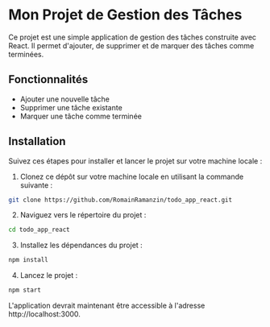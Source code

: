 # Mon Projet de Gestion des Tâches
Ce projet est une simple application de gestion des tâches construite avec React. Il permet d'ajouter, de supprimer et de marquer des tâches comme terminées.

## Fonctionnalités
- Ajouter une nouvelle tâche
- Supprimer une tâche existante
- Marquer une tâche comme terminée

## Installation
Suivez ces étapes pour installer et lancer le projet sur votre machine locale :

1. Clonez ce dépôt sur votre machine locale en utilisant la commande suivante :
```bash
git clone https://github.com/RomainRamanzin/todo_app_react.git
```

2. Naviguez vers le répertoire du projet :
```bash
cd todo_app_react
```

3. Installez les dépendances du projet :
```bash
npm install
```

4. Lancez le projet :
```bash
npm start
```

L'application devrait maintenant être accessible à l'adresse http://localhost:3000.
